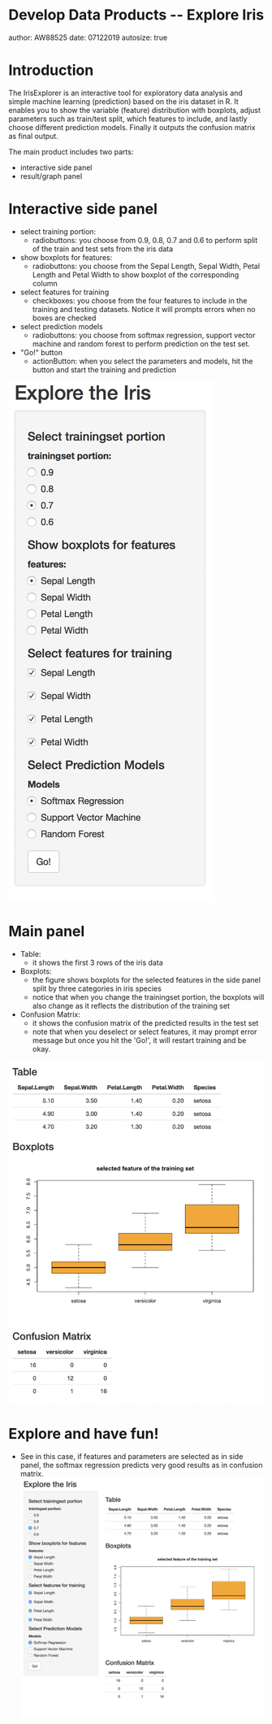 Develop Data Products -- Explore Iris
========================================================
author: AW88525
date: 07122019
autosize: true

Introduction
========================================================

The IrisExplorer is an interactive tool for exploratory data analysis and simple machine learning (prediction) based on the iris dataset in R. 
It enables you to show the variable (feature) distribution with boxplots, adjust parameters such as train/test split, which features to include,
 and lastly choose different prediction models. Finally it outputs the confusion matrix as final output.

The main product includes two parts:
- interactive side panel
- result/graph panel

Interactive side panel
========================================================

- select training portion:
    + radiobuttons: you choose from 0.9, 0.8, 0.7 and 0.6 to perform split of the train and test sets from the iris data
- show boxplots for features:
    + radiobuttons: you choose from the Sepal Length, Sepal Width, Petal Length and Petal Width to show boxplot of the corresponding column
- select features for training
    + checkboxes: you choose from the four features to include in the training and testing datasets. Notice it will prompts errors when no boxes are checked
- select prediction models
    + radiobuttons: you choose from softmax regression, support vector machine and random forest to perform prediction on the test set.
- "Go!" button
    + actionButton: when you select the parameters and models, hit the button and start the training and prediction

![an image caption Source: Show sidepanel](sidepanel.png)

Main panel
========================================================

- Table:
   + it shows the first 3 rows of the iris data
- Boxplots:
   + the figure shows boxplots for the selected features in the side panel split by three categories in iris species
   + notice that when you change the trainingset portion, the boxplots will also change as it reflects the distribution of the training set
- Confusion Matrix:
   + it shows the confusion matrix of the predicted results in the test set
   + note that when you deselect or select features, it may prompt error message but once you hit the 'Go!', it will restart training and be okay.
   
![an image caption Source: Show mainpanel](mainpanel.png)

Explore and have fun!
=========================================================
- See in this case, if features and parameters are selected as in side panel, the softmax regression predicts very good results as in confusion matrix.
![an image caption Source: show data, train model and predict results of iris.](GUI.png)



